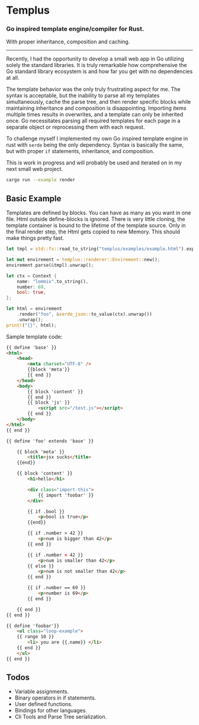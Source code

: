 # Templus

### Go inspired template engine/compiler for Rust.

With proper inheritance, composition and caching.

---

Recently, I had the opportunity to develop a small web app in Go utilizing solely the standard libraries.
It is truly remarkable how comprehensive the Go standard library ecosystem is and how far you get with no dependencies at all.

The template behavior was the only truly frustrating aspect for me.
The syntax is acceptable, but the inability to parse all my templates simultaneously, cache the parse tree, and then render specific blocks while maintaining inheritance and composition is disappointing.
Importing items multiple times results in overwrites, and a template can only be inherited once. Go necessitates parsing all required templates for each page in a separate object or reprocessing them with each request.

To challenge myself I implemented my own Go inspired template engine in rust with `serde` being the only dependency.
Syntax is basically the same, but with proper `if` statements, inheritance, and composition.

This is work in progress and will probably be used and iterated on in my next small web project.

```bash
cargo run --example render
```

## Basic Example

Templates are defined by blocks. You can have as many as you want in one file. Html outside define-blocks is ignored.
There is very little cloning, the template container is bound to the lifetime of the template source. Only in the final
render step, the Html gets copied to new Memory. This should make things pretty fast.

```rust
let tmpl = std::fs::read_to_string("templus/examples/example.html").expect("cannot read file");

let mut envirement = templus::renderer::Envirement::new();
envirement.parse(&tmpl).unwrap();

let ctx = Context {
    name: "lommix".to_string(),
    number: 69,
    bool: true,
};

let html = envirement
    .render("foo", &serde_json::to_value(ctx).unwrap())
    .unwrap();
print!("{}", html);
```

Sample template code:
```html
{{ define 'base' }}
<html>
    <head>
        <meta charset="UTF-8" />
        {{block 'meta'}}
        {{ end }}
    </head>
    <body>
        {{ block 'content' }}
        {{ end }}
        {{ block 'js' }}
            <script src="/test.js"></script>
        {{ end }}
    </body>
</html>
{{ end }}

{{ define 'foo' extends 'base' }}

    {{ block 'meta' }}
        <title>jsx sucks</title>
    {{end}}

    {{ block 'content' }}
        <h1>hello</h1>

        <div class="import-this">
            {{ import 'foobar' }}
        </div>

        {{ if .bool }}
            <p>bool is true</p>
        {{end}}

        {{ if .number > 42 }}
            <p>num is bigger than 42</p>
        {{ end }}

        {{ if .number < 42 }}
            <p>num is smaller than 42</p>
        {{ else }}
            <p>num is not smaller than 42</p>
        {{ end }}

        {{ if .number == 69 }}
            <p>number is 69</p>
        {{ end }}

    {{ end }}
{{ end }}

{{ define 'foobar'}}
    <ul class="loop-example">
    {{ range 10 }}
        <li> you are {{.name}} </li>
    {{ end }}
    </ul>
{{ end }}
```

## Todos

- Variable assignments.
- Binary operators in if statements.
- User defined functions.
- Bindings for other languages.
- Cli Tools and Parse Tree serialization.
